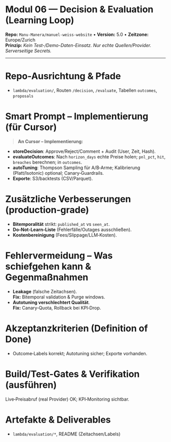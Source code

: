 # Modul 06 — Decision & Evaluation (Learning Loop)
**Repo:** `Manu-Manera/manuel-weiss-website` • **Version:** 5.0 • **Zeitzone:** Europe/Zurich  
**Prinzip:** *Kein Test-/Demo-Daten-Einsatz. Nur echte Quellen/Provider. Serverseitige Secrets.*

---
# Repo-Ausrichtung & Pfade
- `lambda/evaluation/`, Routen `/decision`, `/evaluate`, Tabellen `outcomes`, `proposals`

# Smart Prompt – Implementierung (für Cursor)
> **An Cursor – Implementierung:**  
- **storeDecision**: Approve/Reject/Comment + Audit (User, Zeit, Hash).  
- **evaluateOutcomes**: Nach `horizon_days` echte Preise holen; `pnl_pct`, `hit`, `breaches` berechnen; in `outcomes`.  
- **autoTuning**: Thompson Sampling für A/B‑Arme; Kalibrierung (Platt/Isotonic) optional; Canary‑Guardrails.  
- **Exporte**: S3/backtests (CSV/Parquet).

# Zusätzliche Verbesserungen (production‑grade)
- **Bitemporalität** strikt: `published_at` vs `seen_at`.  
- **Do‑Not‑Learn‑Liste** (Fehlerfälle/Outages ausschließen).  
- **Kostenbereinigung** (Fees/Slippage/LLM‑Kosten).

# Fehlervermeidung – Was schiefgehen kann & Gegenmaßnahmen
- **Leakage** (falsche Zeitachsen).  
  **Fix:** Bitemporal validation & Purge windows.  
- **Autotuning verschlechtert Qualität**.  
  **Fix:** Canary‑Quota, Rollback bei KPI‑Drop.

# Akzeptanzkriterien (Definition of Done)
- Outcome‑Labels korrekt; Autotuning sicher; Exporte vorhanden.

# Build/Test-Gates & Verifikation (ausführen)
Live‑Preisabruf (real Provider) OK; KPI‑Monitoring sichtbar.

# Artefakte & Deliverables
- `lambda/evaluation/*`, README (Zeitachsen/Labels)

